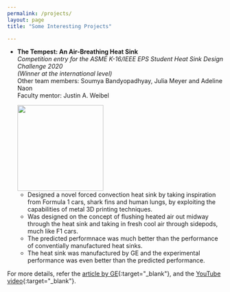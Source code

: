 ```yaml
---
permalink: /projects/
layout: page
title: "Some Interesting Projects"

---
```


- **The Tempest: An Air-Breathing Heat Sink**\
  *Competition entry for the ASME K-16/IEEE EPS Student Heat Sink Design Challenge 2020\
  (Winner at the international level)*\
  Other team members: Soumya Bandyopadhyay, Julia Meyer and Adeline Naon\
  Faculty mentor: Justin A. Weibel
  
  <img src="/heatsink.png" width = 200>
  
  - Designed a novel forced convection heat sink by taking inspiration from Formula 1 cars, shark fins and human lungs, by exploiting the capabilities of metal 3D printing techniques.
  - Was designed on the concept of flushing heated air out midway through the heat sink and taking in fresh cool air through sidepods, much like F1 cars.
  - The predicted performnace was much better than the performance of conventially manufactured heat sinks.
  - The heat sink was manufactured by GE and the experimental performance was even better than the predicted performance.

 For more details, refer the [article by GE](https://www.ge.com/additive/blog/qa-purdue-universitys-panthers-take-inspiration-natural-world-and-human-body-win-additive-heat){:target="_blank"}, and the [YouTube video](https://www.youtube.com/watch?v=tzs5IBjVMH8&t=1s){:target="_blank"}.
  
  
  
  
  
  
  


